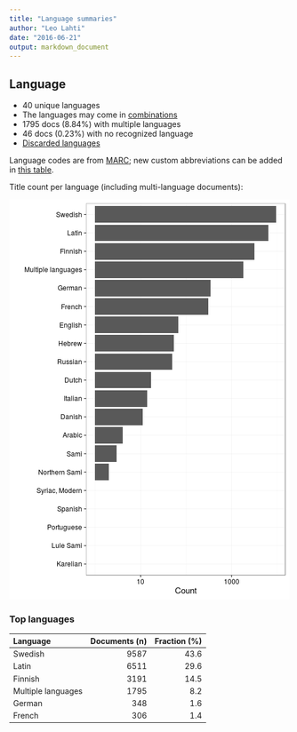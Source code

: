 ```yaml
---
title: "Language summaries"
author: "Leo Lahti"
date: "2016-06-21"
output: markdown_document
---
```


## Language

 * 40 unique languages
 * The languages may come in [combinations](output.tables/language_conversions.csv)
 * 1795 docs (8.84%) with multiple languages
 * 46 docs (0.23%) with no recognized language 
 * [Discarded languages](output.tables/language_discarded.csv)

Language codes are from [MARC](http://www.loc.gov/marc/languages/language_code.html); new custom abbreviations can be added in [this table](https://github.com/rOpenGov/bibliographica/blob/master/inst/extdata/language_abbreviations.csv).

Title count per language (including multi-language documents):

![plot of chunk summarylang](figure/summarylang-1.png)


### Top languages


|Language           | Documents (n)| Fraction (%)|
|:------------------|-------------:|------------:|
|Swedish            |          9587|         43.6|
|Latin              |          6511|         29.6|
|Finnish            |          3191|         14.5|
|Multiple languages |          1795|          8.2|
|German             |           348|          1.6|
|French             |           306|          1.4|

